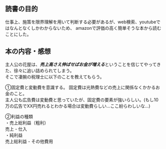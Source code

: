 ## 読書の目的  
仕事上、施策を限界理解を用いて判断する必要があるが、web検索、youtubeではなんとなくしかわからないため、
amazonで評価の高く簡単そうな本から読むことにした。  

## 本の内容・感想  
主人公の花屋は、***売上高さえ伸ばせばお金が増える***ということを信じてやってきた、徐々に追い詰められてしまう。  
そこで凄腕の税理士に以下のことを教えてもらう。  

①固定費と変動費を意識する。
固定費は光熱費などの売上に関係なくかかるお金のこと。  
主人公も広告費は変動費と思っていたが、固定費の要素が強いらしい。(もし10万の広告でXX円売れるとわかる場合は変動費らしい...ここ紛らわしいな...)  

②利益の種類  
・売上総利益（粗利）  
売上 - 仕入  
・純利益  
売上総利益 - その他費用  

